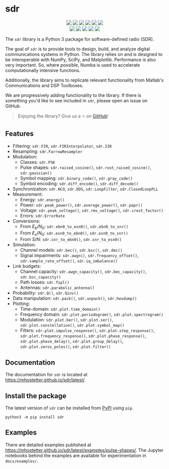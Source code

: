 # sdr

<div align=center>
  <a href="https://pypi.org/project/sdr"><img src="https://img.shields.io/pypi/v/sdr"></a>
  <a href="https://pypi.org/project/sdr"><img src="https://img.shields.io/pypi/pyversions/sdr"></a>
  <a href="https://pypi.org/project/sdr"><img src="https://img.shields.io/pypi/wheel/sdr"></a>
  <a href="https://pypistats.org/packages/sdr"><img src="https://img.shields.io/pypi/dm/sdr"></a>
  <a href="https://pypi.org/project/sdr"><img src="https://img.shields.io/pypi/l/sdr"></a>
  <a href="https://twitter.com/sdr_py"><img src="https://img.shields.io/static/v1?label=follow&message=@sdr_py&color=blue&logo=twitter"></a>
</div>

<div align=center>
  <a href="https://github.com/mhostetter/sdr/actions/workflows/docs.yaml"><img src="https://github.com/mhostetter/sdr/actions/workflows/docs.yaml/badge.svg"></a>
  <a href="https://github.com/mhostetter/sdr/actions/workflows/lint.yaml"><img src="https://github.com/mhostetter/sdr/actions/workflows/lint.yaml/badge.svg"></a>
  <a href="https://github.com/mhostetter/sdr/actions/workflows/build.yaml"><img src="https://github.com/mhostetter/sdr/actions/workflows/build.yaml/badge.svg"></a>
  <a href="https://github.com/mhostetter/sdr/actions/workflows/test.yaml"><img src="https://github.com/mhostetter/sdr/actions/workflows/test.yaml/badge.svg"></a>
  <a href="https://codecov.io/gh/mhostetter/sdr"><img src="https://codecov.io/gh/mhostetter/sdr/branch/master/graph/badge.svg?token=3FJML79ZUK"></a>
</div>

The `sdr` library is a Python 3 package for software-defined radio (SDR).

The goal of `sdr` is to provide tools to design, build, and analyze digital communications systems
in Python. The library relies on and is designed to be interoperable with NumPy, SciPy, and Matplotlib.
Performance is also very important. So, where possible, Numba is used to accelerate computationally intensive
functions.

Additionally, the library aims to replicate relevant functionality from Matlab's Communications and
DSP Toolboxes.

We are progressively adding functionality to the library. If there is something you'd like to see included
in `sdr`, please open an issue on GitHub.

> Enjoying the library? Give us a :star: on [GitHub](https://github.com/mhostetter/sdr)!

## Features

- Filtering: `sdr.FIR`, `sdr.FIRInterpolator`, `sdr.IIR`
- Resampling: `sdr.FarrowResampler`
- Modulation:
  - Classes: `sdr.PSK`
  - Pulse shapes: `sdr.raised_cosine()`, `sdr.root_raised_cosine()`, `sdr.gaussian()`
  - Symbol mapping: `sdr.binary_code()`, `sdr.gray_code()`
  - Symbol encoding: `sdr.diff_encode()`, `sdr.diff_decode()`
- Synchronization: `sdr.NCO`, `sdr.DDS`, `sdr.LoopFilter`, `sdr.ClosedLoopPLL`
- Measurement:
  - Energy: `sdr.energy()`
  - Power: `sdr.peak_power()`, `sdr.average_power()`, `sdr.papr()`
  - Voltage: `sdr.peak_voltage()`, `sdr.rms_voltage()`, `sdr.crest_factor()`
  - Errors: `sdr.ErrorRate`
- Conversions:
  - From $E_b/N_0$: `sdr.ebn0_to_esn0()`, `sdr.ebn0_to_snr()`
  - From $E_s/N_0$: `sdr.esn0_to_ebn0()`, `sdr.esn0_to_snr()`
  - From $S/N$: `sdr.snr_to_ebn0()`, `sdr.snr_to_esn0()`
- Simulation:
  - Channel models: `sdr.bec()`, `sdr.bsc()`, `sdr.dmc()`
  - Signal impairments: `sdr.awgn()`, `sdr.frequency_offset()`, `sdr.sample_rate_offset()`,  `sdr.iq_imbalance()`
- Link budgets:
  - Channel capacity: `sdr.awgn_capacity()`, `sdr.bec_capacity()`, `sdr.bsc_capacity()`
  - Path losses: `sdr.fspl()`
  - Antennas: `sdr.parabolic_antenna()`
- Probability: `sdr.Q()`, `sdr.Qinv()`
- Data manipulation: `sdr.pack()`, `sdr.unpack()`, `sdr.hexdump()`
- Plotting:
  - Time-domain: `sdr.plot.time_domain()`
  - Frequency domain: `sdr.plot.periodogram()`, `sdr.plot.spectrogram()`
  - Modulation: `sdr.plot.ber()`, `sdr.plot.ser()`, `sdr.plot.constellation()`, `sdr.plot.symbol_map()`
  - Filters: `sdr.plot.impulse_response()`, `sdr.plot.step_response()`, `sdr.plot.frequency_response()`,
    `sdr.plot.phase_response()`, `sdr.plot.phase_delay()`, `sdr.plot.group_delay()`,
    `sdr.plot.zeros_poles()`, `sdr.plot.filter()`

## Documentation

The documentation for `sdr` is located at <https://mhostetter.github.io/sdr/latest/>.

## Install the package

The latest version of `sdr` can be installed from [PyPI](https://pypi.org/project/sdr/) using `pip`.

```console
python3 -m pip install sdr
```

## Examples

There are detailed examples published at <https://mhostetter.github.io/sdr/latest/examples/pulse-shapes/>.
The Jupyter notebooks behind the examples are available for experimentation in `docs/examples/`.
